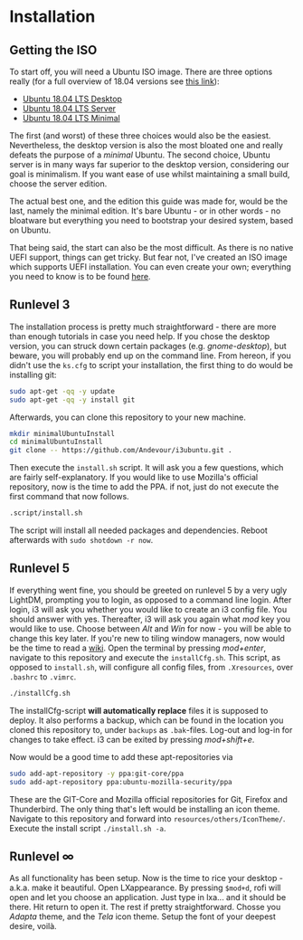 # Installation

## Getting the ISO

To start off, you will need a Ubuntu ISO image. There are three options really (for a full overview of 18.04 versions see [this link](http://releases.ubuntu.com/18.04/)):

* [Ubuntu 18.04 LTS Desktop](http://releases.ubuntu.com/18.04/ubuntu-18.04.2-desktop-amd64.iso)
* [Ubuntu 18.04 LTS Server](http://releases.ubuntu.com/18.04/ubuntu-18.04.2-live-server-amd64.iso)
* [Ubuntu 18.04 LTS Minimal](https://help.ubuntu.com/community/Installation/MinimalCD)

The first (and worst) of these three choices would also be the easiest. Nevertheless, the desktop version is also the most bloated one and really defeats the purpose of a *minimal* Ubuntu. The second choice, Ubuntu server is in many ways far superior to the desktop version, considering our goal is minimalism. If you want ease of use whilst maintaining a small build, choose the server edition.

The actual best one, and the edition this guide was made for, would be the last, namely the minimal edition. It's bare Ubuntu - or in other words - no bloatware but everything you need to bootstrap your desired system, based on Ubuntu.

That being said, the start can also be the most difficult. As there is no native UEFI support, things can get tricky. But fear not, I've created an ISO image which supports UEFI installation. You can even create your own; everything you need to know is to be found [here](https://github.com/Andevour/Ubuntu-18.04-LTS-Minimal-UEFI-NetInstaller).

## Runlevel 3

The installation process is pretty much straightforward - there are more than enough tutorials in case you need help. If you chose the desktop version, you can struck down certain packages (e.g. *gnome-desktop*), but beware, you will probably end up on the command line. From hereon, if you didn't use the `ks.cfg` to script your installation, the first thing to do would be installing git:

``` sh
sudo apt-get -qq -y update
sudo apt-get -qq -y install git
```

Afterwards, you can clone this repository to your new machine.

``` sh
mkdir minimalUbuntuInstall
cd minimalUbuntuInstall
git clone -- https://github.com/Andevour/i3ubuntu.git .
```

Then execute the `install.sh` script. It will ask you a few questions, which are fairly self-explanatory. If you would like to use Mozilla's official repository, now is the time to add the PPA. if not, just do not execute the first command that now follows.

``` sh
.script/install.sh
```

The script will install all needed packages and dependencies. Reboot afterwards with `sudo shotdown -r now`.

## Runlevel 5

If everything went fine, you should be greeted on runlevel 5 by a very ugly LightDM, prompting you to login, as opposed to a command line login. After login, i3 will ask you whether you would like to create an i3 config file. You should answer with yes. Thereafter, i3 will ask you again what *mod* key you would like to use. Choose between *Alt* and *Win* for now - you will be able to change this key later. If you're new to tiling window managers, now would be the time to read a [wiki](https://wiki.archlinux.org/index.php/I3). Open the terminal by pressing *mod+enter*, navigate to this repository and execute the `installCfg.sh`. This script, as opposed to `install.sh`, will configure all config files, from `.Xresources`, over `.bashrc` to `.vimrc`.

``` sh
./installCfg.sh
```

The installCfg-script **will automatically replace** files it is supposed to deploy. It also performs a backup, which can be found in the location you cloned this repository to, under `backups` as `.bak`-files. Log-out and log-in for changes to take effect. i3 can be exited by pressing *mod+shift+e*.

Now would be a good time to add these apt-repositories via

``` sh
sudo add-apt-repository -y ppa:git-core/ppa
sudo add-apt-repository ppa:ubuntu-mozilla-security/ppa
```

These are the GIT-Core and Mozilla official repositories for Git, Firefox and Thunderbird. The only thing that's left would be installing an icon theme. Navigate to this repository and forward into `resources/others/IconTheme/`. Execute the install script `./install.sh -a`.

## Runlevel ∞

As all functionality has been setup. Now is the time to rice your desktop - a.k.a. make it beautiful. Open LXappearance. By pressing `$mod+d`, rofi will open and let you choose an application. Just type in lxa... and it should be there. Hit return to open it. The rest if pretty straightforward. Chosse you *Adapta* theme, and the *Tela* icon theme. Setup the font of your deepest desire, voilà.
